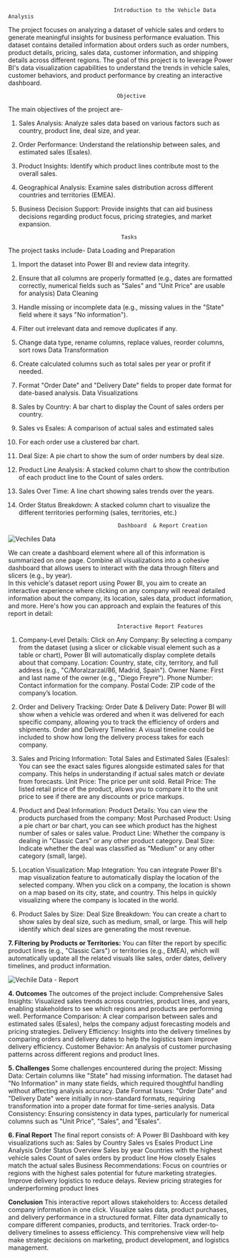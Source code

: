                                      Introduction to the Vehicle Data Analysis
The project focuses on analyzing a dataset of vehicle sales and orders to generate meaningful insights for business performance evaluation. This dataset contains detailed information about orders such as order numbers, product details, pricing, sales data, customer information, and shipping details across different regions.
The goal of this project is to leverage Power BI's data visualization capabilities to understand the trends in vehicle sales, customer behaviors, and product performance by creating an interactive dashboard.

                                      Objective
The main objectives of the project are-
1. Sales Analysis: Analyze sales data based on various factors such as country, product line, deal size, and year.
2. Order Performance: Understand the relationship between sales, and estimated sales (Esales).
3. Product Insights: Identify which product lines contribute most to the overall sales.
4. Geographical Analysis: Examine sales distribution across different countries and territories (EMEA).
5. Business Decision Support: Provide insights that can aid business decisions regarding product focus, pricing strategies, and market expansion.

                                       Tasks
The project tasks include-
                                     Data Loading and Preparation
1. Import the dataset into Power BI and review data integrity.
2. Ensure that all columns are properly formatted (e.g., dates are formatted correctly, numerical fields such as "Sales" and "Unit Price" are usable for analysis)
                                     Data Cleaning
1. Handle missing or incomplete data (e.g., missing values in the "State" field where it says "No information").
2. Filter out irrelevant data and remove duplicates if any.
3. Change data type, rename columns, replace values, reorder columns, sort rows
                                     Data Transformation
1. Create calculated columns such as total sales per year or profit if needed.
2. Format "Order Date" and "Delivery Date" fields to proper date format for date-based analysis.
                                     Data Visualizations
1. Sales by Country: A bar chart to display the Count of sales orders per country.
2. Sales vs Esales: A comparison of actual sales and estimated sales
3. For each order use a clustered bar chart.
4. Deal Size: A pie chart to show the sum of order numbers by deal size.
5. Product Line Analysis: A stacked column chart to show the contribution of each product line to the Count of sales orders.
7. Sales Over Time: A line chart showing sales trends over the years.
8. Order Status Breakdown: A stacked column chart to visualize the different territories performing (sales, territories, etc.)

                                      Dashboard  & Report Creation
![Vechiles Data](https://github.com/user-attachments/assets/6253d7e4-e828-4da8-8d7e-0d9d2aeed739)

We can create a dashboard element where all of this information is summarized on one page. Combine all visualizations into a cohesive dashboard that allows users to interact with the data through filters and slicers (e.g., by year).<br>
In this vehicle's dataset report using Power BI, you aim to create an interactive experience where clicking on any company will reveal detailed information about the company, its location, sales data, product information, and more. Here's how you can approach and explain the features of this report in detail:

                                      Interactive Report Features
01. Company-Level Details:
Click on Any Company: By selecting a company from the dataset (using a slicer or clickable visual element such as a table or chart), Power BI will automatically display complete details about that company.
Location: Country, state, city, territory, and full address (e.g., "C/Moralzarzal/86, Madrid, Spain").
Owner Name: First and last name of the owner (e.g., "Diego Freyre").
Phone Number: Contact information for the company.
Postal Code: ZIP code of the company’s location.

02. Order and Delivery Tracking:
Order Date & Delivery Date: Power BI will show when a vehicle was ordered and when it was delivered for each specific company, allowing you to track the efficiency of orders and shipments.
Order and Delivery Timeline: A visual timeline could be included to show how long the delivery process takes for each company.

03. Sales and Pricing Information:
Total Sales and Estimated Sales (Esales): You can see the exact sales figures alongside estimated sales for that company. This helps in understanding if actual sales match or deviate from forecasts.
Unit Price: The price per unit sold.
Retail Price: The listed retail price of the product, allows you to compare it to the unit price to see if there are any discounts or price markups.

04. Product and Deal Information:
Product Details: You can view the products purchased from the company:
Most Purchased Product: Using a pie chart or bar chart, you can see which product has the highest number of sales or sales value.
Product Line: Whether the company is dealing in "Classic Cars" or any other product category.
Deal Size: Indicate whether the deal was classified as "Medium" or any other category (small, large).

05. Location Visualization:
Map Integration: You can integrate Power BI's map visualization feature to automatically display the location of the selected company. When you click on a company, the location is shown on a map based on its city, state, and country. This helps in quickly visualizing where the company is located in the world.

06. Product Sales by Size:
Deal Size Breakdown: You can create a chart to show sales by deal size, such as medium, small, or large. This will help identify which deal sizes are generating the most revenue.

**7. Filtering by Products or Territories:**
You can filter the report by specific product lines (e.g., "Classic Cars") or territories (e.g., EMEA), which will automatically update all the related visuals like sales, order dates, delivery timelines, and product information.

![Vechile Data - Report](https://github.com/user-attachments/assets/0c10a1e2-4771-4e65-9df5-1f06a23f4782)

**4. Outcomes**
The outcomes of the project include:
Comprehensive Sales Insights: Visualized sales trends across countries, product lines, and years, enabling stakeholders to see which regions and products are performing well.
Performance Comparison: A clear comparison between sales and estimated sales (Esales), helps the company adjust forecasting models and pricing strategies.
 Delivery Efficiency: Insights into the delivery timelines by comparing orders and delivery dates to help the logistics team improve delivery efficiency.
Customer Behavior: An analysis of customer purchasing patterns across different regions and product lines.

**5. Challenges**
Some challenges encountered during the project:
Missing Data: Certain columns like "State" had missing information. The dataset had "No Information" in many state fields, which required thoughtful handling without affecting analysis accuracy.
Date Format Issues: "Order Date" and "Delivery Date" were initially in non-standard formats, requiring transformation into a proper date format for time-series analysis.
Data Consistency: Ensuring consistency in data types, particularly for numerical columns such as "Unit Price", "Sales", and "Esales".

**6. Final Report**
The final report consists of:
A Power BI Dashboard with key visualizations such as:
Sales by Country
Sales vs Esales
Product Line Analysis
Order Status Overview
Sales by year
Countries with the highest vehicle sales
Count of sales orders by product line
How closely Esales match the actual sales
Business Recommendations:
Focus on countries or regions with the highest sales potential for future marketing strategies.
Improve delivery logistics to reduce delays.
Review pricing strategies for underperforming product lines

**Conclusion**
This interactive report allows stakeholders to:
Access detailed company information in one click.
Visualize sales data, product purchases, and delivery performance in a structured format.
Filter data dynamically to compare different companies, products, and territories.
Track order-to-delivery timelines to assess efficiency. This comprehensive view will help make strategic decisions on marketing, product development, and logistics management.



